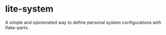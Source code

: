 # lite-system
A simple and opinionated way to define personal system configurations with flake-parts.

